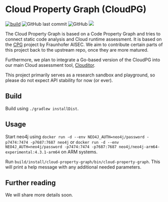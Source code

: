 # Cloud Property Graph (CloudPG)

[![build](https://github.com/clouditor/cloud-property-graph/actions/workflows/build.yml/badge.svg)](https://github.com/clouditor/cloud-property-graph/actions/workflows/build.yml)
![GitHub last commit](https://img.shields.io/github/last-commit/clouditor/cloud-property-graph)
![GitHub](https://img.shields.io/github/license/clouditor/cloud-property-graph)
[![](https://jitpack.io/v/clouditor/cloud-property-graph.svg)](https://jitpack.io/#clouditor/cloud-property-graph)


The Cloud Property Graph is based on a Code Property Graph and tries to connect static code analysis and Cloud runtime assessment. It is based on the [CPG](https://github.com/Fraunhofer-AISEC/cpg) project by Fraunhofer AISEC. We aim to contribute certain parts of this project back to the upstream repo, once they are more matured.

Furthermore, we plan to integrate a Go-based version of the CloudPG into our main Cloud assessment tool, [Clouditor](https://github.com/clouditor/clouditor).

This project primarily serves as a research sandbox and playground, so please do not expect API stability for now (or ever).

## Build

Build using `./gradlew installDist`.

## Usage
 
Start neo4j using `docker run -d --env NEO4J_AUTH=neo4j/password -p7474:7474 -p7687:7687 neo4j` or `docker run -d --env NEO4J_AUTH=neo4j/password -p7474:7474 -p7687:7687 neo4j/neo4j-arm64-experimental:4.3.1-arm64` on ARM systems. 

Run `build/install/cloud-property-graph/bin/cloud-property-graph`. This will print a help message with any additional needed parameters.

## Further reading

We will share more details soon.

